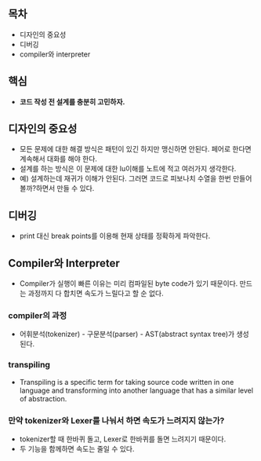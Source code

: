 ## 목차
- 디자인의 중요성
- 디버깅
- compiler와 interpreter
## 핵심
- **코드 작성 전 설계를 충분히 고민하자.** 

## 디자인의 중요성
- 모든 문제에 대한 해결 방식은 패턴이 있긴 하지만 맹신하면 안된다. 페어로 한다면 계속해서 대화를 해야 한다.
- 설계를 하는 방식은 이 문제에 대한 lu이해를 노트에 적고 여러가지 생각한다.
- 예) 설계하는데 재귀가 이해가 안된다. 그러면 코드로 피보나치 수열을 한번 만들어볼까?하면서 만들 수 있다.

## 디버깅 
- print 대신 break points를 이용해 현재 상태를 정확하게 파악한다. 

## Compiler와 Interpreter 
- Compiler가 실행이 빠른 이유는 미리 컴파일된 byte code가 있기 때문이다. 만드는 과정까지 다 합치면 속도가 느릴다고 할 순 없다. 

### compiler의 과정
- 어휘분석(tokenizer) - 구문분석(parser) - AST(abstract syntax tree)가 생성된다. 

### transpiling
- Transpiling is a specific term for taking source code written in one language and transforming into another language that has a similar level of abstraction.

### 만약 tokenizer와 Lexer를 나눠서 하면 속도가 느려지지 않는가? 
- tokenizer할 때 한바퀴 돌고, Lexer로 한바퀴를 돌면 느려지기 때문이다. 
- 두 기능을 함께하면 속도는 줄일 수 있다. 